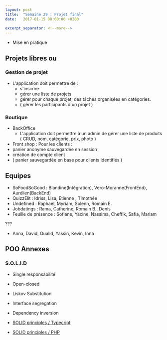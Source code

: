 ```yaml
---
layout: post
title:  "Semaine 29 : Projet final"
date:   2017-01-15 08:00:00 +0200
 
excerpt_separator: <!--more-->
---
```


- Mise en pratique

<!--more-->

## Projets libres ou 

### Gestion de projet

- L'application doit permettre de :
  - s'inscrire
  - gérer une liste de projets
  - gérer pour chaque projet, des tâches organisées en catégories.
  - ( gérer les participants d'un projet )

### Boutique

- BackOffice
  - L'application doit permettre à un admin de gérer une liste de produits ( CRUD, nom, catégorie, prix, photo ) 
- Front shop : Pour les clients :
 - panier anonyme sauvegardée en session
 - création de compte client
 - ( panier sauvegardée en base pour clients identifiés ) 


## Equipes

- SoFoodSoGood : Blandine(Intégration), Vero-Moranne(FrontEnd), Aurélien(BackEnd)
- QuizzElit : Idriss, Lisa, Etienne , Timothée
- Undefined : Raphael, Myriam, Solenn, Romain E.
- Jobdatings : Rama, Catherine, Romain B., Denis
- Feuille de présence : Sofiane, Yacine, Nassima, Cheffik, Safia, Mariam

???
- Anna, David, Oualid, Yassin, Kevin, Inna

## POO Annexes

### S.O.L.I.D

- Single responsabilité
- Open-closed
- Liskov Substitution
- Interface segregation
- Dependency inversion

- [SOLID principles / Typecript](https://dev.to/samueleresca/solid-principles-using-typescript)

- [SOLID principles / PHP](https://scotch.io/bar-talk/s-o-l-i-d-the-first-five-principles-of-object-oriented-design)
